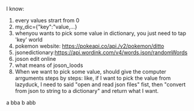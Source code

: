 
I know:
1. every values strart from 0
2. my_dic={"key":"value,...}
3. whenyou wants to pick some value in dictionary, you just need to tap 'key' world
4. pokemon website: https://pokeapi.co/api./v2/pokemon/ditto
5. jsonedictionary:https://api.wordink.com/v4/words.json/randomWords
6. joson edit online
7. what means of joson_loods
8. When we want to pick some value, should give the computer arrguments steps by steps: like, if I want to pick the value from lazyduck, I need to said "open and read json files" fist, then "convert from json to string to a dictionary" and return what I want.

a bba
b abb